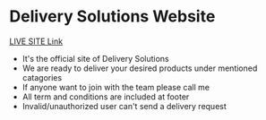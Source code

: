 # Delivery Solutions Website

[LIVE SITE Link](https://delivery-solutions-home.web.app/)

- It's the official site of Delivery Solutions
- We are ready to deliver your desired products under mentioned catagories
- If anyone want to join with the team please call me
- All term and conditions are included at footer
- Invalid/unauthorized user can't send a delivery request